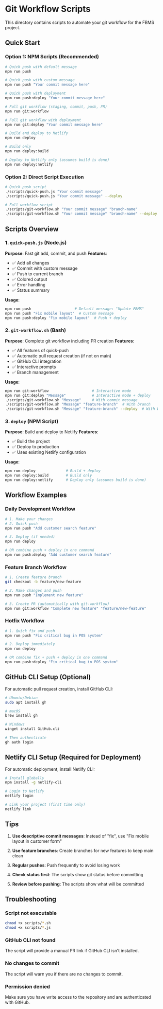 # Git Workflow Scripts

This directory contains scripts to automate your git workflow for the FBMS project.

## Quick Start

### Option 1: NPM Scripts (Recommended)

```bash
# Quick push with default message
npm run push

# Quick push with custom message
npm run push "Your commit message here"

# Quick push with deployment
npm run push:deploy "Your commit message here"

# Full git workflow (staging, commit, push, PR)
npm run git:workflow

# Full git workflow with deployment
npm run git:deploy "Your commit message here"

# Build and deploy to Netlify
npm run deploy

# Build only
npm run deploy:build

# Deploy to Netlify only (assumes build is done)
npm run deploy:netlify
```

### Option 2: Direct Script Execution

```bash
# Quick push script
./scripts/quick-push.js "Your commit message"
./scripts/quick-push.js "Your commit message" --deploy

# Full workflow script
./scripts/git-workflow.sh "Your commit message" "branch-name"
./scripts/git-workflow.sh "Your commit message" "branch-name" --deploy
```

## Scripts Overview

### 1. `quick-push.js` (Node.js)
**Purpose**: Fast git add, commit, and push
**Features**:
- ✅ Add all changes
- ✅ Commit with custom message
- ✅ Push to current branch
- ✅ Colored output
- ✅ Error handling
- ✅ Status summary

**Usage**:
```bash
npm run push                    # Default message: "Update FBMS"
npm run push "Fix mobile layout"  # Custom message
npm run push:deploy "Fix mobile layout"  # Push + deploy
```

### 2. `git-workflow.sh` (Bash)
**Purpose**: Complete git workflow including PR creation
**Features**:
- ✅ All features of quick-push
- ✅ Automatic pull request creation (if not on main)
- ✅ GitHub CLI integration
- ✅ Interactive prompts
- ✅ Branch management

**Usage**:
```bash
npm run git:workflow                    # Interactive mode
npm run git:deploy "Message"            # Interactive mode + deploy
./scripts/git-workflow.sh "Message"     # With commit message
./scripts/git-workflow.sh "Message" "feature-branch"  # With branch
./scripts/git-workflow.sh "Message" "feature-branch" --deploy  # With branch + deploy
```

### 3. `deploy` (NPM Script)
**Purpose**: Build and deploy to Netlify
**Features**:
- ✅ Build the project
- ✅ Deploy to production
- ✅ Uses existing Netlify configuration

**Usage**:
```bash
npm run deploy              # Build + deploy
npm run deploy:build        # Build only
npm run deploy:netlify      # Deploy only (assumes build is done)
```

## Workflow Examples

### Daily Development Workflow
```bash
# 1. Make your changes
# 2. Quick push
npm run push "Add customer search feature"

# 3. Deploy (if needed)
npm run deploy

# OR combine push + deploy in one command
npm run push:deploy "Add customer search feature"
```

### Feature Branch Workflow
```bash
# 1. Create feature branch
git checkout -b feature/new-feature

# 2. Make changes and push
npm run push "Implement new feature"

# 3. Create PR (automatically with git-workflow)
npm run git:workflow "Complete new feature" "feature/new-feature"
```

### Hotfix Workflow
```bash
# 1. Quick fix and push
npm run push "Fix critical bug in POS system"

# 2. Deploy immediately
npm run deploy

# OR combine fix + push + deploy in one command
npm run push:deploy "Fix critical bug in POS system"
```

## GitHub CLI Setup (Optional)

For automatic pull request creation, install GitHub CLI:

```bash
# Ubuntu/Debian
sudo apt install gh

# macOS
brew install gh

# Windows
winget install GitHub.cli

# Then authenticate
gh auth login
```

## Netlify CLI Setup (Required for Deployment)

For automatic deployment, install Netlify CLI:

```bash
# Install globally
npm install -g netlify-cli

# Login to Netlify
netlify login

# Link your project (first time only)
netlify link
```

## Tips

1. **Use descriptive commit messages**: Instead of "fix", use "Fix mobile layout in customer form"

2. **Use feature branches**: Create branches for new features to keep main clean

3. **Regular pushes**: Push frequently to avoid losing work

4. **Check status first**: The scripts show git status before committing

5. **Review before pushing**: The scripts show what will be committed

## Troubleshooting

### Script not executable
```bash
chmod +x scripts/*.sh
chmod +x scripts/*.js
```

### GitHub CLI not found
The script will provide a manual PR link if GitHub CLI isn't installed.

### No changes to commit
The script will warn you if there are no changes to commit.

### Permission denied
Make sure you have write access to the repository and are authenticated with GitHub. 